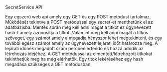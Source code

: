 SecretService API


Egy egszerű web api amely egy GET és egy POST metódust tartalmaz.
Működését tekintve a POST metódussal egy secret-et menthetünk el az adatbázisba. Mentés során meg kell adni magát a titkot ez úgynevezett hash-t amely azonosítja a titkot. Valamint meg kell adni magát a titkos szöveget, egy számot amely a megadja hényszor lehet megtekinteni, és egy további egész számot amely az úgynevezett lejárati időt határozza meg. A lejárati időnek megadott szám percben értendő és hozzá adódik az létrehozás idejéhez.
A GET metódussal az elmentett/létrehozott titkokat tekinthetjük meg ha még elérhetők. Egy titok lekéréséhez egy hash megadása szükséges a GET metódusban.
